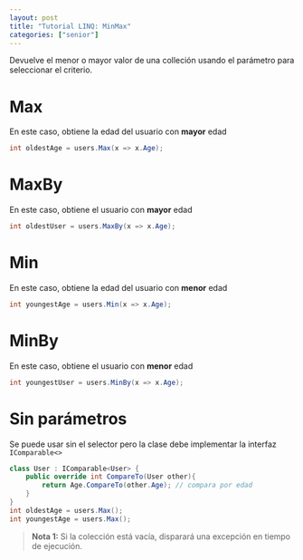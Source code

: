 ```yaml
---
layout: post
title: "Tutorial LINQ: MinMax"
categories: ["senior"]
---
```


Devuelve el menor o mayor valor de <!--more-->una colleción usando el parámetro para seleccionar el criterio.

# Max
En este caso, obtiene la edad del usuario con **mayor** edad

```csharp
int oldestAge = users.Max(x => x.Age);
```

# MaxBy
En este caso, obtiene el usuario con **mayor** edad

```csharp
int oldestUser = users.MaxBy(x => x.Age);
```

# Min
En este caso, obtiene la edad del usuario con **menor** edad

```csharp
int youngestAge = users.Min(x => x.Age);
```

# MinBy
En este caso, obtiene el usuario con **menor** edad

```csharp
int youngestUser = users.MinBy(x => x.Age);
```

# Sin parámetros
Se puede usar sin el selector pero la clase debe implementar la interfaz `IComparable<>`

```csharp
class User : IComparable<User> {
    public override int CompareTo(User other){
        return Age.CompareTo(other.Age); // compara por edad
    }
}
int oldestAge = users.Max();
int youngestAge = users.Max();
```

> **Nota 1:** Si la colección está vacía, disparará una excepción en tiempo de ejecución.